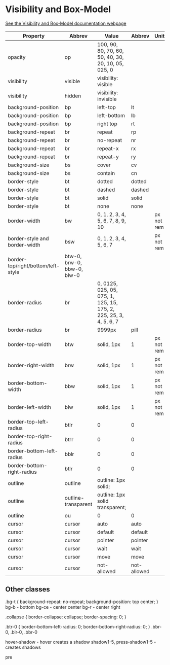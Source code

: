 # Visibility and Box-Model

[See the Visibility and Box-Model documentation webpage](https://chrisjwaddell.github.io/Stooge-CSS/visibility-and-box-model.html)

| Property |Abbrev| Value |Abbrev | Units |
|----------|--------|-------|--------|------|
| opacity | op | 100, 90, 80, 70, 60, 50, 40, 30, 20, 10, 05, 025, 0 | | |
| visibility | visible | visibility: visible | | |
| visibility | hidden | visibility: invisible | | |
| background-position | bp | left-top | lt | |
| background-position | bp | left-bottom | lb | |
| background-position | bp | right top | rt	| |
| background-repeat |  br |  repeat | rp	| |
| background-repeat |  br |  no-repeat | nr	| |
| background-repeat |  br |  repeat-x | rx	| |
| background-repeat |  br |  repeat-y  | ry	| |
| background-size | bs | cover | cv | |
| background-size | bs | contain | cn | |
| border-style | bt | dotted | dotted | |
| border-style	| bt | dashed | dashed | |
| border-style	| bt | solid | solid | |
| border-style	| bt | none	| none | |
| border-width | bw | 0, 1, 2, 3, 4, 5, 6, 7, 8, 9, 10  | | px not rem |
| border-style and border-width	| bsw | 0, 1, 2, 3, 4, 5, 6, 7 | | px not rem|
| border-top/right/bottom/left-style | btw-0, brw-0, bbw-0, blw-0 | | | |
| border-radius | br | 0, 0125, 025, 05, 075, 1, 125, 15, 175, 2, 225, 25, 3, 4, 5, 6, 7 | | |
| border-radius | br | 9999px  | pill | |
| border-top-width | btw | solid, 1px | 1 | px not rem |
| border-right-width | brw | solid, 1px | 1  | px not rem |
| border-bottom-width | bbw | solid, 1px | 1 | px not rem |
| border-left-width | blw | solid, 1px | 1 | px not rem |
| border-top-left-radius | btlr | 0 | 0 | |
| border-top-right-radius | btrr | 0 | 0 | |
| border-bottom-left-radius | bblr | 0 | 0 | |
| border-bottom-right-radius | btlr | 0 | 0 | |
| outline | outline | outline: 1px solid; | | |
| outline | outline-transparent | outline: 1px solid transparent; | | |
| outline | ou | 0 | 0 |  |
| cursor |  cursor | auto | auto |  |
| cursor |  cursor | default | default |  |
| cursor |  cursor | pointer | pointer |  |
| cursor |  cursor | wait | wait |  |
| cursor |  cursor | move | move |  |
| cursor |  cursor | not-allowed | not-allowed |  |



## Other classes
.bg-t {
    background-repeat: no-repeat;
    background-position: top center;
}
bg-b - bottom
bg-ce - center center
bg-r - center right

.collapse {
    border-collapse: collapse;
    border-spacing: 0;
}

.btr-0 {
    border-bottom-left-radius: 0;
    border-bottom-right-radius: 0;
}
.bbr-0, .blr-0, .bbr-0


hover-shadow - hover creates a shadow
shadow1-5, press-shadow1-5 - creates shadows

pre

